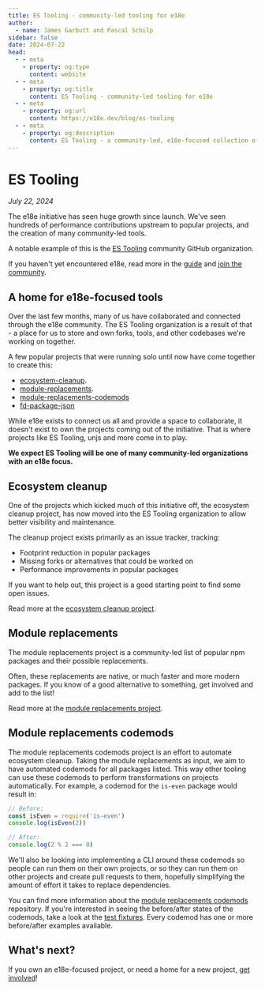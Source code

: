 ```yaml
---
title: ES Tooling - community-led tooling for e18e
author:
  - name: James Garbutt and Pascal Schilp
sidebar: false
date: 2024-07-22
head:
  - - meta
    - property: og:type
      content: website
  - - meta
    - property: og:title
      content: ES Tooling - community-led tooling for e18e
  - - meta
    - property: og:url
      content: https://e18e.dev/blog/es-tooling
  - - meta
    - property: og:description
      content: ES Tooling - a community-led, e18e-focused collection of tools for the ecosystem
---
```


# ES Tooling

_July 22, 2024_

The e18e initiative has seen huge growth since launch. We've seen hundreds of performance contributions upstream to popular projects, and the creation of many community-led tools.

A notable example of this is the [ES Tooling](https://github.com/orgs/es-tooling/) community GitHub organization.

If you haven't yet encountered e18e, read more in the [guide](https://e18e.dev/guide/#why-e18e) and [join the community](https://chat.e18e.dev/).

## A home for e18e-focused tools

Over the last few months, many of us have collaborated and connected through the e18e community. The ES Tooling organization is a result of that - a place for us to store and own forks, tools, and other codebases we're working on together.

A few popular projects that were running solo until now have come together to create this:

- [ecosystem-cleanup](https://github.com/43081j/ecosystem-cleanup).
- [module-replacements](https://github.com/es-tooling/module-replacements).
- [module-replacements-codemods](https://github.com/thepassle/module-replacements-codemods)
- [fd-package-json](https://github.com/es-tooling/fd-package-json)

While e18e exists to connect us all and provide a space to collaborate, it doesn't exist to own the projects coming out of the initiative. That is where projects like ES Tooling, unjs and more come in to play.

**We expect ES Tooling will be one of many community-led organizations with an e18e focus.**

## Ecosystem cleanup

One of the projects which kicked much of this initiative off, the ecosystem cleanup project, has now moved into the ES Tooling organization to allow better visibility and maintenance.

The cleanup project exists primarily as an issue tracker, tracking:

- Footprint reduction in popular packages
- Missing forks or alternatives that could be worked on
- Performance improvements in popular packages

If you want to help out, this project is a good starting point to find some open issues.

Read more at the [ecosystem cleanup project](https://github.com/es-tooling/ecosystem-cleanup).

## Module replacements

The module replacements project is a community-led list of popular npm packages and their possible replacements.

Often, these replacements are native, or much faster and more modern packages. If you know of a good alternative to something, get involved and add to the list!

Read more at the [module replacements project](https://github.com/es-tooling/module-replacements).

## Module replacements codemods

The module replacements codemods project is an effort to automate ecosystem cleanup. Taking the module replacements as input, we aim to have automated codemods for all packages listed. This way other tooling can use these codemods to perform transformations on projects automatically. For example, a codemod for the `is-even` package would result in:

```js
// Before:
const isEven = require('is-even')
console.log(isEven(2))

// After:
console.log(2 % 2 === 0)
```

We'll also be looking into implementing a CLI around these codemods so people can run them on their own projects, or so they can run them on other projects and create pull requests to them, hopefully simplifying the amount of effort it takes to replace dependencies.

You can find more information about the [module replacements codemods](https://github.com/es-tooling/module-replacements-codemods) repository. If you're interested in seeing the before/after states of the codemods, take a look at the [test fixtures](https://github.com/es-tooling/module-replacements-codemods/tree/main/test/fixtures). Every codemod has one or more before/after examples available.

## What's next?

If you own an e18e-focused project, or need a home for a new project, [get involved](https://chat.e18e.dev/)!
